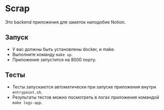 # Scrap
Это backend приложения для заметок наподобие Notion.
## Запуск
- У вас должны быть установлены docker, и make.
- Выполните команду `make up`.
- Приложение запустится на 8000 порту.
## Тесты
- Тесты запускаются автоматически при запуске приложения внутри `entrypoint.sh`.
- Результаты тестов можно посмотреть в логах приложения командой `make logs-app`.
